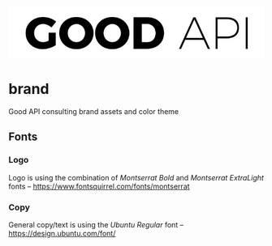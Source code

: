 ![logo](https://github.com/good-api/brand/blob/master/graphics/GOOD%20API%20Black.svg)

# brand
Good API consulting brand assets and color theme

## Fonts
### Logo
Logo is using the combination of _Montserrat Bold_ and _Montserrat ExtraLight_ fonts – <https://www.fontsquirrel.com/fonts/montserrat>

### Copy
General copy/text is using the _Ubuntu Regular_ font – <https://design.ubuntu.com/font/>
